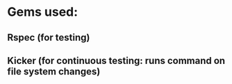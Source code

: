 # Gems used:
## Rspec (for testing)
## Kicker (for continuous testing: runs command on file system changes)

